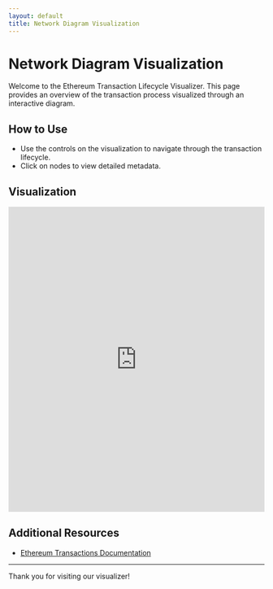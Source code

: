 ```yaml
---
layout: default
title: Network Diagram Visualization
---
```


# Network Diagram Visualization

Welcome to the Ethereum Transaction Lifecycle Visualizer. This page provides an overview of the transaction process visualized through an interactive diagram.

## How to Use

- Use the controls on the visualization to navigate through the transaction lifecycle.
- Click on nodes to view detailed metadata.

## Visualization

<iframe src="https://ramshreyas.github.io/Rabbitholes/snippet.html?dataFile=4.json" width="100%" height="600px" frameborder="0" allowfullscreen></iframe>

## Additional Resources

- [Ethereum Transactions Documentation](https://ethereum.org/en/developers/docs/transactions/)

---

Thank you for visiting our visualizer!
